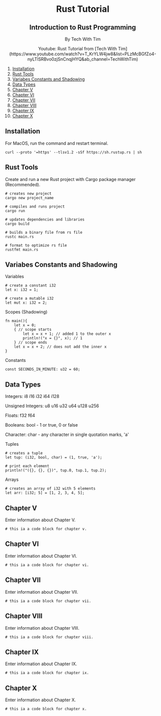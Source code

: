 <div align="center">
<h1>Rust Tutorial</h1>
<h2>Introduction to Rust Programming</h2>
<p>By Tech With Tim</p>
</div>

<p align="center">
Youtube: Rust Tutorial from [Tech With Tim](https://www.youtube.com/watch?v=T_KrYLW4jw8&list=PLzMcBGfZo4-nyLTlSRBvo0zjSnCnqjHYQ&ab_channel=TechWithTim)</p>

1.  [Installation](#Installation)
2.  [Rust Tools](#Rust-Tools)
3.  [Variabes Constants and Shadowing](#Variabes-Constants-and-Shadowing)
4.  [Data Types](#Data-Types)
5.  [Chapter V](#chapter-v)
6.  [Chapter VI](#chapter-vi)
7.  [Chapter VII](#chapter-vii)
8.  [Chapter VIII](#chapter-viii)
9.  [Chapter IX](#chapter-ix)
10. [Chapter X](#chapter-x)


## Installation

For MacOS, run the command and restart terminal.
```
curl --proto '=https' --tlsv1.2 -sSf https://sh.rustup.rs | sh
```

## Rust Tools

Create and run a new Rust project with Cargo package manager (Recommended).
```
# creates new project
cargo new project_name

# compiles and runs project
cargo run

# updates dependencies and libraries
cargo build
```

```
# builds a binary file from rs file
rustc main.rs
```

```
# format to optimize rs file
rustfmt main.rs
```

## Variabes Constants and Shadowing

Variables
```
# create a constant i32
let x: i32 = 1;

# create a mutable i32
let mut x: i32 = 2;
```

Scopes (Shadowing)
```
fn main(){
    let x = 0;
    { // scope starts
        let x = x + 1; // added 1 to the outer x
        println!("x = {}", x); // 1
    } // scope ends
    let x = x + 2; // does not add the inner x
}
```

Constants
```
const SECONDS_IN_MINUTE: u32 = 60;
```

## Data Types

Integers: i8 i16 i32 i64 i128

Unsigned Integers: u8 u16 u32 u64 u128 u256

Floats: f32 f64

Booleans: bool - 1 or true, 0 or false

Character: char - any character in single quotation marks, 'a'

Tuples
```
# creates a tuple
let tup: (i32, bool, char) = (1, true, 'a');

# print each element
println!("({}, {}, {})", tup.0, tup.1, tup.2);
```

Arrays
```
# creates an array of i32 with 5 elements
let arr: [i32; 5] = [1, 2, 3, 4, 5];
```

## Chapter V

Enter information about Chapter V.

```
# this ia a code block for chapter v.
```

## Chapter VI

Enter information about Chapter VI.

```
# this ia a code block for chapter vi.
```

## Chapter VII

Enter information about Chapter VII.

```
# this ia a code block for chapter vii.
```
## Chapter VIII

Enter information about Chapter VIII.

```
# this ia a code block for chapter viii.
```

## Chapter IX

Enter information about Chapter IX.

```
# this ia a code block for chapter ix.
```

## Chapter X

Enter information about Chapter X.

```
# this ia a code block for chapter x.
```